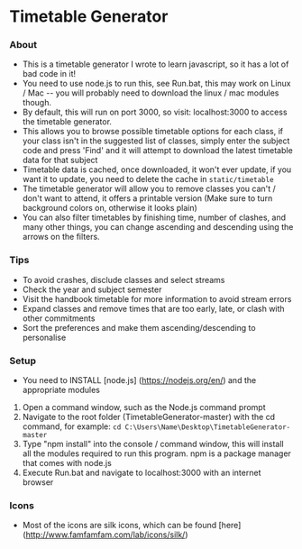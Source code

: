Timetable Generator
=========

### About
 - This is a timetable generator I wrote to learn javascript, so it has a lot of bad code in it!
 - You need to use node.js to run this, see Run.bat, this may work on Linux / Mac -- you will probably need to download the linux / mac modules though.
 - By default, this will run on port 3000, so visit: localhost:3000 to access the timetable generator.
 - This allows you to browse possible timetable options for each class, if your class isn't in the suggested list of classes, simply enter the subject code and press 'Find' and it will attempt to download the latest timetable data for that subject
 - Timetable data is cached, once downloaded, it won't ever update, if you want it to update, you need to delete the cache in `static/timetable`
 - The timetable generator will allow you to remove classes you can't / don't want to attend, it offers a printable version (Make sure to turn background colors on, otherwise it looks plain)
 - You can also filter timetables by finishing time, number of clashes, and many other things, you can change ascending and descending using the arrows on the filters.
 
### Tips
 -  To avoid crashes, disclude classes and select streams
 -  Check the year and subject semester
 -  Visit the handbook timetable for more information to avoid stream errors
 -  Expand classes and remove times that are too early, late, or clash with other commitments
 -  Sort the preferences and make them ascending/descending to personalise

### Setup
 - You need to INSTALL [node.js] (https://nodejs.org/en/) and the appropriate modules
 1.  Open a command window, such as the Node.js command prompt
 2.  Navigate to the root folder (TimetableGenerator-master) with the cd command, for example:
 `cd C:\Users\Name\Desktop\TimetableGenerator-master`
 3.  Type "npm install" into the console / command window, this will install all the modules required to run this program. npm is a package manager that comes with node.js
 4.  Execute Run.bat and navigate to localhost:3000 with an internet browser

### Icons
 - Most of the icons are silk icons, which can be found [here] (http://www.famfamfam.com/lab/icons/silk/)

